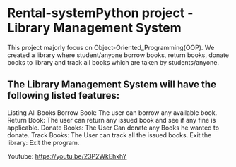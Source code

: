 # Rental-systemPython project - Library Management System 

This project majorly focus on Object-Oriented_Programming(OOP). We created a library where student/anyone borrow books, return books, donate books to library and track all books which are taken by students/anyone.

## The Library Management System will have the following listed features:
    
Listing All Books
Borrow Book: The user can borrow any available book.
Return Book: The user can return any issued book and see if any fine is applicable.
Donate Books: The User Can donate any Books he wanted to donate.
Track Books: The User can track all the issued books.
Exit the library: Exit the program.


Youtube: https://youtu.be/23P2WkEhxhY
